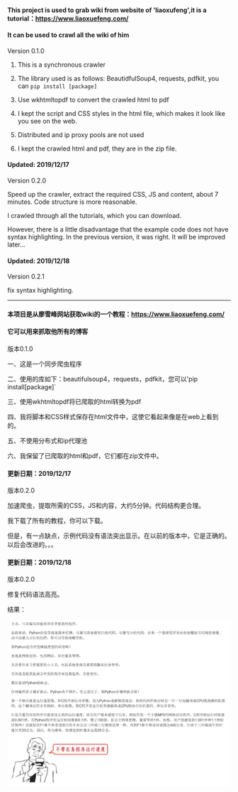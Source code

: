 #### This project is used to grab wiki from website of 'liaoxufeng',it is a tutorial：https://www.liaoxuefeng.com/

#### It can be used to crawl all the wiki of him

Version 0.1.0

1.  This is a synchronous crawler

2. The library used is as follows: BeautidfulSoup4, requests, pdfkit, you can `pip install [package]`

3. Use wkhtmltopdf to convert the crawled html to pdf

4. I kept the script and CSS styles in the html file, which makes it look like you see on the web.

3. Distributed and ip proxy pools are not used

5.  I kept the crawled html and pdf, they are in the zip file.

#### Updated: 2019/12/17

Version 0.2.0

Speed up the crawler, extract the required CSS, JS and content, about 7 minutes. Code structure is more reasonable.

I crawled through all the tutorials, which you can download.

However, there is a little disadvantage that the example code does not have syntax highlighting.  In the previous  version, it was right. It will be improved later...


#### Updated: 2019/12/18

Version  0.2.1

fix syntax highlighting.


<hr />

#### 本项目是从廖雪峰网站获取wiki的一个教程：https://www.liaoxuefeng.com/

#### 它可以用来抓取他所有的博客


版本0.1.0


一、这是一个同步爬虫程序

二、使用的库如下：beautifulsoup4，requests，pdfkit，您可以'pip install[package]`

三、使用wkhtmltopdf将已爬取的html转换为pdf

四、我将脚本和CSS样式保存在html文件中，这使它看起来像是在web上看到的。

五、不使用分布式和ip代理池


六、我保留了已爬取的html和pdf，它们都在zip文件中。

#### 更新日期：2019/12/17

版本0.2.0


加速爬虫，提取所需的CSS，JS和内容，大约5分钟。代码结构更合理。


我下载了所有的教程，你可以下载。


但是，有一点缺点，示例代码没有语法突出显示。在以前的版本中，它是正确的。以后会改进的。。。


#### 更新日期：2019/12/18

版本0.2.0

修复代码语法高亮。

结果：

![](book.PNG)